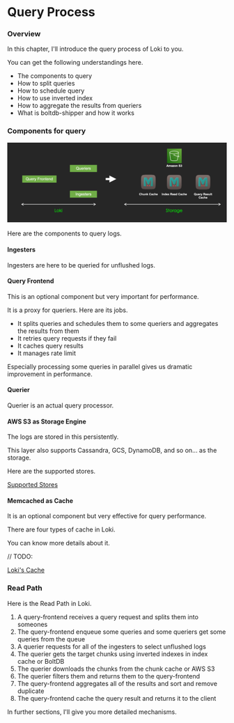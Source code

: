 # Query Process

### Overview

In this chapter, I'll introduce the query process of Loki to you.

You can get the following understandings here.

* The components to query
* How to split queries
* How to schedule query
* How to use inverted index
* How to aggregate the results from queriers
* What is boltdb-shipper and how it works

### Components for query

![](<../.gitbook/assets/スクリーンショット 2021-12-23 19.49.54.png>)

Here are the components to query logs.

#### Ingesters

Ingesters are here to be queried for unflushed logs.

#### Query Frontend

This is an optional component but very important for performance.

It is a proxy for queriers. Here are its jobs.

* It splits queries and schedules them to some queriers and aggregates the results from them
* It retries query requests if they fail
* It caches query results
* It manages rate limit

Especially processing some queries in parallel gives us dramatic improvement in performance.

#### Querier

Querier is an actual query processor.

#### AWS S3 as Storage Engine

The logs are stored in this persistently.

This layer also supports Cassandra, GCS, DynamoDB, and so on... as the storage.

Here are the supported stores.

[Supported Stores](https://grafana.com/docs/loki/latest/operations/storage/)

#### Memcached as Cache

It is an optional component but very effective for query performance.

There are four types of cache in Loki.

You can know more details about it.

// TODO:&#x20;

[Loki's Cache](./#overview)

### Read Path

Here is the Read Path in Loki.

1. A query-frontend receives a query request and splits them into someones
2. The query-frontend enqueue some queries and some queriers get some queries from the queue
3. A querier requests for all of the ingesters to select unflushed logs
4. The querier gets the target chunks using inverted indexes in index cache or BoltDB
5. The querier downloads the chunks from the chunk cache or AWS S3
6. The querier filters them and returns them to the query-frontend
7. The query-frontend aggregates all of the results and sort and remove duplicate
8. The query-frontend cache the query result and returns it to the client

In further sections, I'll give you more detailed mechanisms.
